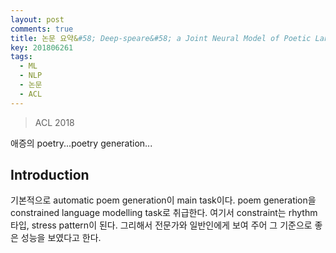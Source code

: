 ```yaml
---
layout: post
comments: true
title: 논문 요약&#58; Deep-speare&#58; a Joint Neural Model of Poetic Language, Meter and Rhyme
key: 201806261
tags:
  - ML
  - NLP
  - 논문
  - ACL
---
```


> ACL 2018

애증의 poetry...poetry generation...

<!--more-->

## Introduction

기본적으로 automatic poem generation이 main task이다. poem generation을 constrained language modelling task로 취급한다.
여기서 constraint는 rhythm 타입, stress pattern이 된다. 그리해서 전문가와 일반인에게 보여 주어 그 기준으로 좋은 성능을 보였다고 한다.


























